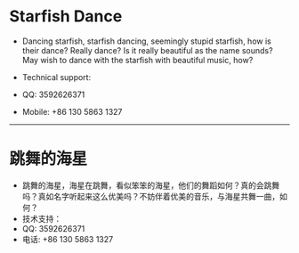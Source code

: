 # Starfish Dance

- Dancing starfish, starfish dancing, seemingly stupid starfish, how is their dance? Really dance? Is it really beautiful as the name sounds? May wish to dance with the starfish with beautiful music, how?

- Technical support:
- QQ: 3592626371
- Mobile: +86 130 5863 1327

_______________________________________________________________________________

# 跳舞的海星
- 跳舞的海星，海星在跳舞，看似笨笨的海星，他们的舞蹈如何？真的会跳舞吗？真如名字听起来这么优美吗？不妨伴着优美的音乐，与海星共舞一曲，如何？
- 技术支持：
- QQ: 3592626371
- 电话: +86 130 5863 1327
